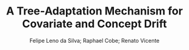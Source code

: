 ---
paperId: 2
author: Felipe Leno da Silva; Raphael Cobe; Renato Vicente
title: A Tree-Adaptation Mechanism for Covariate and Concept Drift
pdf: paper_02.pdf
poster: poster_2.png
pitch: https://slideslive.com/38962881/a-treeadaptation-mechanism-for-covariate-and-concept-drift?ref=account-folder-87716-folders
type: Oral
topic: Tree-Adaptation
category: Extended Abstract
link: --
conference: icml
year: 2021
tags: icml-2021
---